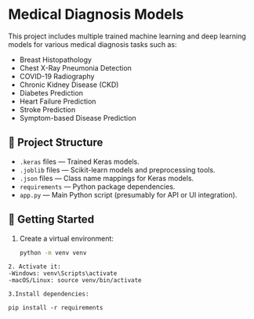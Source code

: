 # Medical Diagnosis Models

This project includes multiple trained machine learning and deep learning models for various medical diagnosis tasks such as:

- Breast Histopathology
- Chest X-Ray Pneumonia Detection
- COVID-19 Radiography
- Chronic Kidney Disease (CKD)
- Diabetes Prediction
- Heart Failure Prediction
- Stroke Prediction
- Symptom-based Disease Prediction

## 📁 Project Structure

- `.keras` files — Trained Keras models.
- `.joblib` files — Scikit-learn models and preprocessing tools.
- `.json` files — Class name mappings for Keras models.
- `requirements` — Python package dependencies.
- `app.py` — Main Python script (presumably for API or UI integration).

## 🚀 Getting Started

1. Create a virtual environment:
   ```bash
   python -m venv venv
```
2. Activate it:
-Windows: venv\Scripts\activate
-macOS/Linux: source venv/bin/activate

3.Install dependencies:

pip install -r requirements

